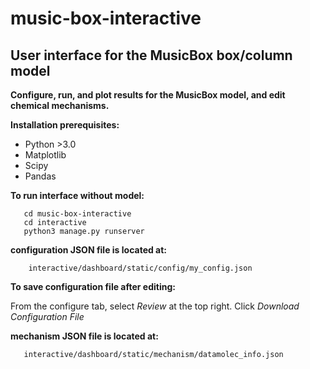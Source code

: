 # music-box-interactive
## User interface for the MusicBox box/column model

**Configure, run, and plot results for the MusicBox model, and edit chemical mechanisms.**

**Installation prerequisites:**
* Python >3.0
* Matplotlib
* Scipy
* Pandas

**To run interface without model:**

       cd music-box-interactive
       cd interactive
       python3 manage.py runserver

**configuration JSON file is located at:**

        interactive/dashboard/static/config/my_config.json


**To save configuration file after editing:**

  From the configure tab, select *Review* at the top right. Click *Download Configuration File*


**mechanism JSON file is located at:**

       interactive/dashboard/static/mechanism/datamolec_info.json

